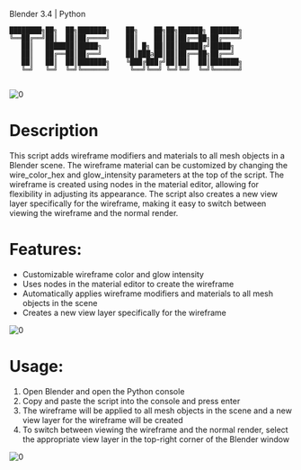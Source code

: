 Blender 3.4 | Python
```
████████╗██╗  ██╗███████╗    ██╗    ██╗██╗██████╗ ███████╗
╚══██╔══╝██║  ██║██╔════╝    ██║    ██║██║██╔══██╗██╔════╝
   ██║   ███████║█████╗      ██║ █╗ ██║██║██████╔╝█████╗  
   ██║   ██╔══██║██╔══╝      ██║███a██║██║██╔══██╗██╔══╝  
   ██║   ██║  ██║███████╗    ╚███╔███╔╝██║██║  ██║███████╗
   ╚═╝   ╚═╝  ╚═╝╚══════╝     ╚══╝╚══╝ ╚═╝╚═╝  ╚═╝╚══════╝
                                                          
```
![0](https://user-images.githubusercontent.com/92639080/227445971-8b68a52d-3321-4d1f-acb0-60003cbdb1cf.gif)

# Description

This script adds wireframe modifiers and materials to all mesh objects in a Blender scene. The wireframe material can be customized by changing the wire_color_hex and glow_intensity parameters at the top of the script. The wireframe is created using nodes in the material editor, allowing for flexibility in adjusting its appearance. The script also creates a new view layer specifically for the wireframe, making it easy to switch between viewing the wireframe and the normal render. 

# Features:
- Customizable wireframe color and glow intensity
- Uses nodes in the material editor to create the wireframe
- Automatically applies wireframe modifiers and materials to all mesh objects in the scene
- Creates a new view layer specifically for the wireframe

![0](https://user-images.githubusercontent.com/92639080/227445843-8e3ecf4a-091a-4539-919e-42611a630a10.gif)

# Usage:
1. Open Blender and open the Python console
2. Copy and paste the script into the console and press enter
3. The wireframe will be applied to all mesh objects in the scene and a new view layer for the wireframe will be created
4. To switch between viewing the wireframe and the normal render, select the appropriate view layer in the top-right corner of the Blender window

![0](https://user-images.githubusercontent.com/92639080/227446149-fc20cd0c-3908-42fb-b24b-85387750eb05.gif)
